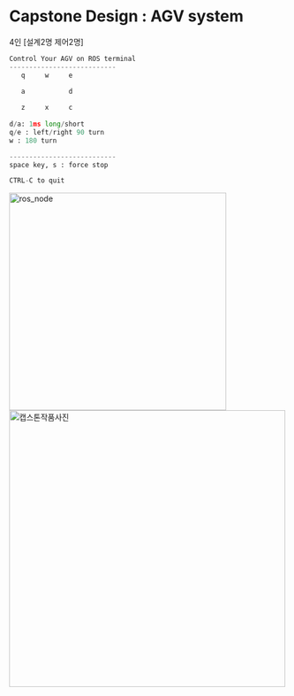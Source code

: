 # Capstone Design : AGV system

 4인 [설계2명 제어2명]

```python
Control Your AGV on ROS terminal
---------------------------
   q     w     e

   a           d
 
   z     x     c
 
d/a: 1ms long/short
q/e : left/right 90 turn
w : 180 turn

---------------------------
space key, s : force stop

CTRL-C to quit
```
<img width="393" alt="ros_node" src="https://github.com/user-attachments/assets/07d92cc2-4dce-48ba-9e28-05e4e7be9f83" />
<br>
<img width="500" alt="캡스톤작품사진" src="https://github.com/user-attachments/assets/5e2ff3d5-5d03-42c8-a928-b508ee9593d1" />
